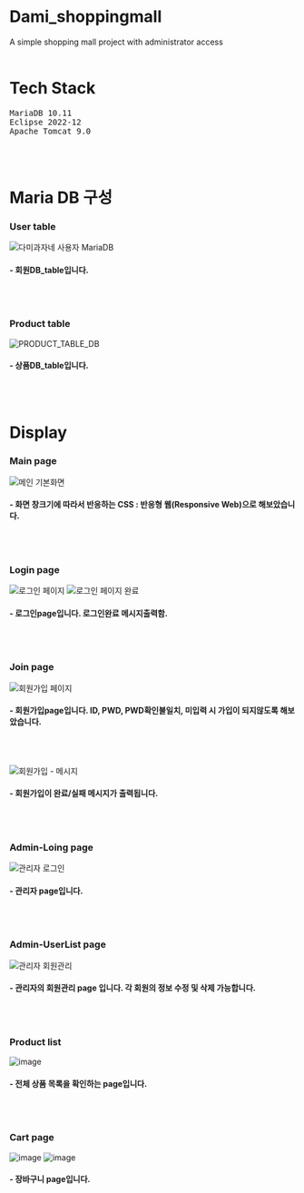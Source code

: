 # Dami_shoppingmall
A simple shopping mall project with administrator access
<br><br>

# Tech Stack
<pre>
MariaDB 10.11
Eclipse 2022-12
Apache Tomcat 9.0
</pre>
<br><br>

# Maria DB 구성
### User table
![다미과자네 사용자 MariaDB](https://user-images.githubusercontent.com/90494150/228307448-f2722ec8-ab61-4ea0-8a6b-52c045c43357.png)
#### - 회원DB_table입니다.
<br><br>

### Product table
![PRODUCT_TABLE_DB](https://user-images.githubusercontent.com/90494150/230825684-1311aac5-f42d-49f8-839c-b3f11cb367ac.png)
#### - 상품DB_table입니다.
<br><br>

# Display
### Main page
![메인 기본화면](https://user-images.githubusercontent.com/90494150/228305839-36defeae-0a1f-46f8-ada1-28789a05a406.png)
#### - 화면 창크기에 따라서 반응하는 CSS : 반응형 웹(Responsive Web)으로 해보았습니다.
<br><br>

### Login page
![로그인 페이지](https://user-images.githubusercontent.com/90494150/228306288-051c59b2-861f-447d-9f90-82cbed6aa665.png)
![로그인 페이지 완료](https://user-images.githubusercontent.com/90494150/228306679-f9ec619f-e539-4afb-b905-ce7e678f3793.png)
#### - 로그인page입니다. 로그인완료 메시지출력함.
<br><br>

### Join page
![회원가입 페이지](https://user-images.githubusercontent.com/90494150/228306762-1bec2cec-2865-4ee5-9834-b9f551b28b8b.png)
#### - 회원가입page입니다. ID, PWD, PWD확인불일치, 미입력 시 가입이 되지않도록 해보았습니다.
<br><br>

![회원가입 - 메시지](https://user-images.githubusercontent.com/90494150/228307046-f90b845a-2e59-47b1-9eb5-dc1cf3fb8783.png)
#### - 회원가입이 완료/실패 메시지가 출력됩니다.
<br><br>

### Admin-Loing page
![관리자 로그인](https://user-images.githubusercontent.com/90494150/228307610-3c79893e-1e3e-47c5-82b2-e9f78711faef.png)
#### - 관리자 page입니다.
<br><br>

### Admin-UserList page
![관리자 회원관리](https://user-images.githubusercontent.com/90494150/228307800-e6176c84-1dba-4c04-8ecc-0c7123ba413e.png)
#### - 관리자의 회원관리 page 입니다. 각 회원의 정보 수정 및 삭제 가능합니다.
<br><br>

### Product list
![image](https://user-images.githubusercontent.com/90494150/230825482-0613de62-2e36-4515-85a5-4c0db87fb39d.png)
#### - 전체 상품 목록을 확인하는 page입니다.
<br><br>

### Cart page
![image](https://user-images.githubusercontent.com/90494150/231127338-8549661e-559e-435d-abf8-b50646ac0ebc.png)
![image](https://github.com/dlwnsgur9242/Dami_shoppingmall/assets/90494150/4ac7abe4-4396-4731-9fca-65624d404f25)

#### - 장바구니 page입니다.  
